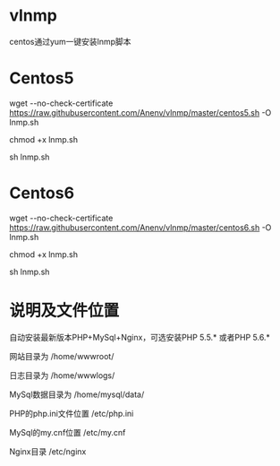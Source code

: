 # vlnmp
centos通过yum一键安装lnmp脚本

# Centos5

wget --no-check-certificate https://raw.githubusercontent.com/Anenv/vlnmp/master/centos5.sh -O lnmp.sh

chmod +x lnmp.sh

sh lnmp.sh


# Centos6

wget --no-check-certificate https://raw.githubusercontent.com/Anenv/vlnmp/master/centos6.sh -O lnmp.sh

chmod +x lnmp.sh

sh lnmp.sh

# 说明及文件位置

自动安装最新版本PHP+MySql+Nginx，可选安装PHP 5.5.* 或者PHP 5.6.*

网站目录为 /home/wwwroot/

日志目录为 /home/wwwlogs/

MySql数据目录为 /home/mysql/data/

PHP的php.ini文件位置 /etc/php.ini

MySql的my.cnf位置 /etc/my.cnf

Nginx目录 /etc/nginx
